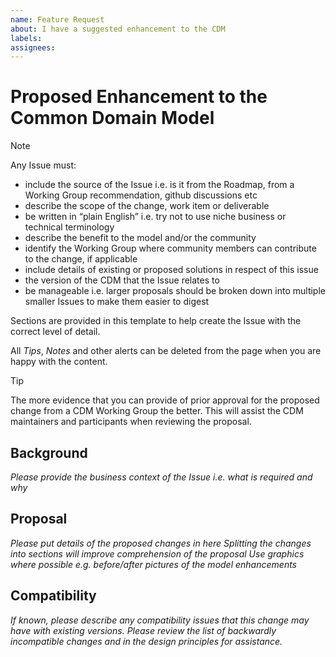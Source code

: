 ```yaml
---
name: Feature Request
about: I have a suggested enhancement to the CDM
labels:
assignees:
---
```


# Proposed Enhancement to the Common Domain Model #

> [!NOTE]
> Any Issue must:
> - include the source of the Issue i.e. is it from the Roadmap, from a Working Group recommendation, github discussions etc
> - describe the scope of the change, work item or deliverable
> - be written in “plain English” i.e. try not to use niche business or technical terminology
> - describe the benefit to the model and/or the community
> - identify the Working Group where community members can contribute to the change, if applicable
> - include details of existing or proposed solutions in respect of this issue
> - the version of the CDM that the Issue relates to
> - be manageable i.e. larger proposals should be broken down into multiple smaller Issues to make them easier to digest
> 
> Sections are provided in this template to help create the Issue with the correct level of detail.
>
> All _Tips_, _Notes_ and other alerts can be deleted from the page when you are happy with the 
> content.


> [!TIP]
> The more evidence that you can provide of prior approval for the proposed change from a 
> CDM Working Group the better. This will assist the CDM maintainers and participants
> when reviewing the proposal.

## Background ##

_Please provide the business context of the Issue i.e. what is required and why_

## Proposal ##

_Please put details of the proposed changes in here_
_Splitting the changes into sections will improve comprehension of the proposal_
_Use graphics where possible e.g. before/after pictures of the model enhancements_

## Compatibility ##

_If known, please describe any compatibility issues that this change may have_
_with existing versions. Please review the list of backwardly incompatible_
_changes and in the design principles for assistance._



